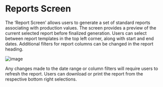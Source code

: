 # **Reports Screen**
The ‘Report Screen’ allows users to generate a set of standard reports associating with production values. The screen provides a preview of the current selected report before finalized generation. Users can select between report templates in the top left corner, along with start and end dates. Additional filters for report columns can be changed in the report heading.  

![image](https://github.com/user-attachments/assets/0dc986c3-4e4f-4f3f-80ed-e15641f54c6d)

Any changes made to the date range or column filters will require users to refresh the report. Users can download or print the report from the respective bottom right selections.
